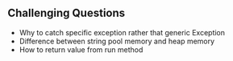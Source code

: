 ## Challenging Questions

* Why to catch specific exception rather that generic Exception
* Difference between string pool memory and heap memory
* How to return value from run method
